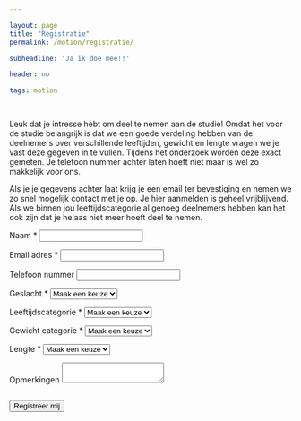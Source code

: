 ```yaml
---

layout: page
title: "Registratie"
permalink: /motion/registratie/

subheadline: 'Ja ik doe mee!!'

header: no

tags: motion

---
```


Leuk dat je intresse hebt om deel te nemen aan de studie! Omdat het voor de studie belangrijk is dat we een goede verdeling hebben van de deelnemers over verschillende leeftijden, gewicht en lengte vragen we je vast deze gegeven in te vullen. Tijdens het onderzoek worden deze exact gemeten. Je telefoon nummer achter laten hoeft niet maar is wel zo makkelijk voor ons. 

Als je je gegevens achter laat krijg je een email ter bevestiging en nemen we zo snel mogelijk contact met je op. Je hier aanmelden is geheel vrijblijvend. Als we binnen jou leeftijdscategorie al genoeg deelnemers hebben kan het ook zijn dat je helaas niet meer hoeft deel te nemen. 

<form 
	name="RegistrationForm" 
	method="POST" 
	id="contact-form" 
	class="contact-form" 
	data-netlify="true" 
	action="/motion/bedankt"
>
	<input type="hidden" name="subject" value="Motion Registratie" />
	<p class="form-row">
		<label id="contact-form-name-label" for="contact-form-name" class="form-label">
			Naam *
		</label>
		<input type="text" name="name" id="contact-form-name" aria-labelledby="contact-form-name-label" class="form-input" required/>
	</p>
	<p class="form-row">
		<label id="contact-form-email-label" for="contact-form-email" class="form-label">
			Email adres *
		</label>
		<input type="email" name="email" id="contact-form-email" aria-labelledby="contact-form-email-label" class="form-input" required/>
	</p>
	<p class="form-row">
		<label id="contact-form-phone-label" for="contact-form-phone" class="form-label">
			Telefoon nummer
		</label>
		<input type="phone" name="phone" id="contact-form-phone" aria-labelledby="contact-form-phone-label" class="form-input"/>
	</p>
	<p class="form-row">
		<label id="contact-form-gender-label" for="contact-form-gender" class="form-label">
			Geslacht *
		</label>
		<select name="gender" id="contact-form-gender" aria-labelledby="contact-form-gender-label" class="form-input" required>
			<option value="">Maak een keuze</option>
			<option value="Man">Man</option>
			<option value="Vrouw">Vrouw</option>
		</select>
	</p>
	<p class="form-row">
		<label id="contact-form-age-label" for="contact-form-age" class="form-label">
			Leeftijdscategorie *
		</label>
		<select name="age" id="contact-form-age" aria-labelledby="contact-form-age-label" class="form-input" required>
			<option value="">Maak een keuze</option>
			<option value="16-19">16-19</option>
			<option value="20-24">20-24</option>
			<option value="25-29">25-29</option>
			<option value="30-34">30-34</option>
			<option value="35-39">35-39</option>
			<option value="40-44">40-44</option>
			<option value="45-49">45-49</option>
			<option value="50-54">50-54</option>
			<option value="55-60">55-60</option>
		</select>
	</p>
	<p class="form-row">
		<label id="contact-form-weight-label" for="contact-form-weight" class="form-label">
			Gewicht categorie *
		</label>
		<select name="weight" id="contact-form-weight" aria-labelledby="contact-form-weight-label" class="form-input" required>
			<option value="">Maak een keuze</option>
			<option value="< 50">50- kg</option>
			<option value="50-55">50-55 kg</option>
			<option value="55-60">55-60 kg</option>
			<option value="60-65">60-65 kg</option>
			<option value="65-70">65-70 kg</option>
			<option value="70-75">70-75 kg</option>
			<option value="75-80">75-80 kg</option>
			<option value="80-85">80-85 kg</option>
			<option value="85-90">85-90 kg</option>
			<option value="90-95">90-95 kg</option>
			<option value="95-100">95-100 kg</option>
			<option value="100-105">100-105 kg</option>
			<option value="105-110">105-110 kg</option>
			<option value="110-115">110-115 kg</option>
			<option value="115-120">115-120 kg</option>
			<option value="120 <">120+ kg</option>
		</select>
	</p>
	<p class="form-row">
		<label id="contact-form-height-label" for="contact-form-height" class="form-label">
			Lengte *
		</label>
		<select name="height" id="contact-form-height" aria-labelledby="contact-form-height-label" class="form-input" required>
			<option value="">Maak een keuze</option>
			<option value="< 150">150- cm</option>
			<option value="150-155">150-155 cm</option>
			<option value="155-160">155-160 cm</option>
			<option value="160-165">160-165 cm</option>
			<option value="165-170">165-170 cm</option>
			<option value="170-175">170-175 cm</option>
			<option value="175-180">175-180 cm</option>
			<option value="180-185">180-185 cm</option>
			<option value="185-190">185-190 cm</option>
			<option value="190-195">190-195 cm</option>
			<option value="195-200">195-200 cm</option>
			<option value="200 <">200+ cm</option>
		</select>
	</p>
	<p class="form-row">
		<label id="contact-form-message-label" for="contact-form-message" class="form-label">
			Opmerkingen
		</label>
		<textarea name="message" id="contact-form-message" aria-labelledby="contact-form-message-label" class="form-textarea" rows="2"></textarea>
	</p>
	<p class="form-row"><div data-netlify-recaptcha="true" class="form-row"></div></p>
	<p class="hidden" style="visibility: hidden; height: 0;">
		<label id="contact-form-bot-label">Don't fill this out if you're human: <input name="" aria-labelledby="contact-form-bot-label" /></label>
	</p>
	<p class="form-row form-submit">
		<button type="submit" class="button">Registreer mij</button>
	</p>
</form>